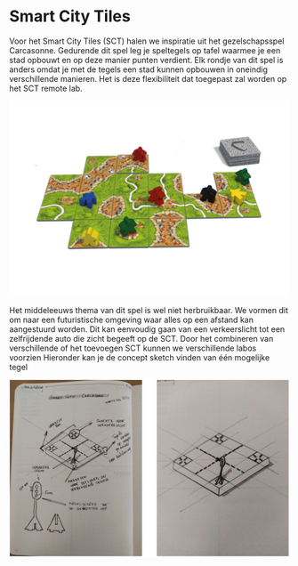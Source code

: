# Smart City Tiles
Voor het Smart City Tiles (SCT) halen we inspiratie uit het gezelschapsspel
Carcasonne. Gedurende dit spel leg je speltegels op tafel waarmee je een stad
opbouwt en op deze manier punten verdient. Elk rondje van dit spel is anders
omdat je met de tegels een stad kunnen opbouwen in oneindig verschillende
manieren. Het is deze flexibiliteit dat toegepast zal worden op het SCT remote
lab.

![Carcasonne](../../img/carcasonne.png)

Het middeleeuws thema van dit spel is wel niet herbruikbaar. We vormen dit
om naar een futuristische omgeving waar alles op een afstand kan
aangestuurd worden. Dit kan eenvoudig gaan van een verkeerslicht tot een
zelfrijdende auto die zicht begeeft op de SCT. Door het combineren van
verschillende of het toevoegen SCT kunnen we verschillende labos voorzien
Hieronder kan je de concept sketch vinden van één mogelijke tegel

![SCT Concept](../../img/sct-concept.png)